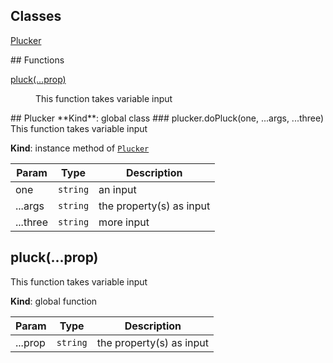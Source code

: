 ## Classes
<dl>
<dt><a href="#Plucker">Plucker</a></dt>
<dd></dd>
</dl>
## Functions
<dl>
<dt><a href="#pluck">pluck(...prop)</a></dt>
<dd><p>This function takes variable input</p>
</dd>
</dl>
<a name="Plucker"></a>
## Plucker
**Kind**: global class  
<a name="Plucker#doPluck"></a>
### plucker.doPluck(one, ...args, ...three)
This function takes variable input

**Kind**: instance method of <code>[Plucker](#Plucker)</code>  

| Param | Type | Description |
| --- | --- | --- |
| one | <code>string</code> | an input |
| ...args | <code>string</code> | the property(s) as input |
| ...three | <code>string</code> | more input |

<a name="pluck"></a>
## pluck(...prop)
This function takes variable input

**Kind**: global function  

| Param | Type | Description |
| --- | --- | --- |
| ...prop | <code>string</code> | the property(s) as input |


